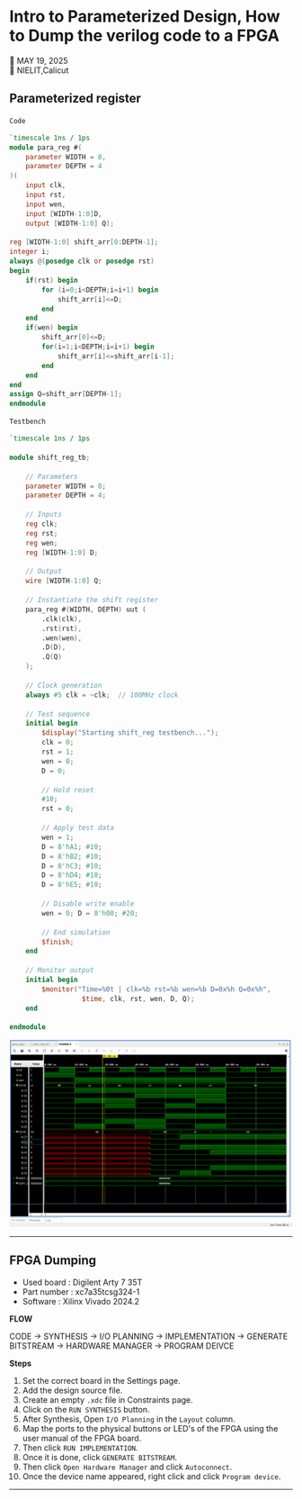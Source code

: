 # Intro to Parameterized Design, How to Dump the verilog code to a FPGA

📅 MAY 19, 2025  
📌 NIELIT,Calicut

## Parameterized register
`Code`
```verilog
`timescale 1ns / 1ps
module para_reg #(
    parameter WIDTH = 8,
    parameter DEPTH = 4
)(
    input clk,
    input rst,
    input wen,
    input [WIDTH-1:0]D,
    output [WIDTH-1:0] Q);
    
reg [WIDTH-1:0] shift_arr[0:DEPTH-1];
integer i;
always @(posedge clk or posedge rst)
begin
    if(rst) begin
        for (i=0;i<DEPTH;i=i+1) begin
            shift_arr[i]<=D;
        end
    end 
    if(wen) begin
        shift_arr[0]<=D;
        for(i=1;i<DEPTH;i=i+1) begin
            shift_arr[i]<=shift_arr[i-1];   
        end
    end
end
assign Q=shift_arr[DEPTH-1];
endmodule
```
`Testbench`
```verilog
`timescale 1ns / 1ps

module shift_reg_tb;

    // Parameters
    parameter WIDTH = 8;
    parameter DEPTH = 4;

    // Inputs
    reg clk;
    reg rst;
    reg wen;
    reg [WIDTH-1:0] D;

    // Output
    wire [WIDTH-1:0] Q;

    // Instantiate the shift register
    para_reg #(WIDTH, DEPTH) uut (
        .clk(clk),
        .rst(rst),
        .wen(wen),
        .D(D),
        .Q(Q)
    );

    // Clock generation
    always #5 clk = ~clk;  // 100MHz clock

    // Test sequence
    initial begin
        $display("Starting shift_reg testbench...");
        clk = 0;
        rst = 1;
        wen = 0;
        D = 0;

        // Hold reset
        #10;
        rst = 0;

        // Apply test data
        wen = 1;
        D = 8'hA1; #10;
        D = 8'hB2; #10;
        D = 8'hC3; #10;
        D = 8'hD4; #10;
        D = 8'hE5; #10;

        // Disable write enable
        wen = 0; D = 8'h00; #20;

        // End simulation
        $finish;
    end

    // Monitor output
    initial begin
        $monitor("Time=%0t | clk=%b rst=%b wen=%b D=0x%h Q=0x%h", 
                  $time, clk, rst, wen, D, Q);
    end

endmodule
```
![image](images/Day6/Screenshot%202025-05-19%20105527.png)

___

## FPGA Dumping
- Used board  : Digilent Arty 7 35T
- Part number : xc7a35tcsg324-1
- Software    : Xilinx Vivado 2024.2

**FLOW**

CODE &rarr; SYNTHESIS &rarr; I/O PLANNING &rarr; IMPLEMENTATION &rarr; GENERATE BITSTREAM &rarr; HARDWARE MANAGER &rarr; PROGRAM DEIVCE

**Steps**  
  
  1. Set the correct board in the Settings page.   
  2. Add the design source file.
  3. Create an empty `.xdc` file in Constraints page.
  4. Click on the `RUN SYNTHESIS` button.
  5. After Synthesis, Open `I/O Planning` in the `Layout` column.
  6. Map the ports to the physical buttons or LED's of the FPGA using the user manual of the FPGA board.
  7. Then click `RUN IMPLEMENTATION`.
  8. Once it is done, click `GENERATE BITSTREAM`.
  9. Then click `Open Hardware Manager` and click `Autoconnect`.
  10. Once the device name appeared, right click and click `Program device`.   

  ___